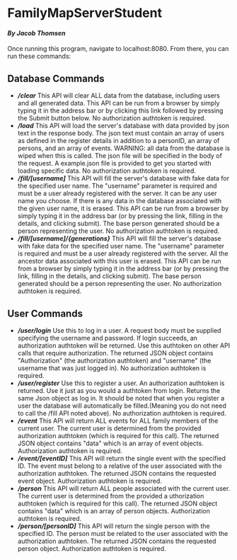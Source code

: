 # FamilyMapServerStudent
#### *By Jacob Thomsen*
Once running this program, navigate to localhost:8080. From there, you can run these commands:

## Database Commands
- ***/clear*** This API will clear ALL data from the database, including users and all generated data. This API can be run from a browser by simply typing it in the address bar or by clicking this link followed by pressing the Submit button below. No authorization authtoken is required.
- ***/load*** This API will load the server's database with data provided by json text in the response body. The json text must contain an array of users as defined in the register details in addition to a personID, an array of persons, and an array of events. WARNING: all data from the database is wiped when this is called. The json file will be specified in the body of the request. A example.json file is provided to get you started with loading specific data. No authorization authtoken is required.
- ***/fill/[username]*** This API will fill the server's database with fake data for the specified user name. The "username" parameter is required and must be a user already registered with the server. It can be any user name you choose. If there is any data in the database associated with the given user name, it is erased. This API can be run from a browser by simply typing it in the address bar (or by pressing the link, filling in the details, and clicking submit). The base person generated should be a person representing the user. No authorization authtoken is required.
- ***/fill/[username]/{generations}*** This API will fill the server's database with fake data for the specified user name. The "username" parameter is required and must be a user already registered with the server. All the ancestor data associated with this user is erased. This API can be run from a browser by simply typing it in the address bar (or by pressing the link, filling in the details, and clicking submit). The base person generated should be a person representing the user. No authorization authtoken is required.

## User Commands
- ***/user/login*** Use this to log in a user. A request body must be supplied specifying the username and password. If login succeeds, an authorization authtoken will be returned. Use this authtoken on other API calls that require authorization. The returned JSON object contains "Authorization" (the authorization authtoken) and "username" (the username that was just logged in). No authorization authtoken is required.
- ***/user/register*** Use this to register a user. An authorization authtoken is returned. Use it just as you would a authtoken from login. Returns the same Json object as log in. It should be noted that when you register a user the database will automatically be filled.(Meaning you do not need to call the /fill API noted above). No authorization authtoken is required.
- ***/event*** This API will return ALL events for ALL family members of the current user. The current user is determined from the provided authorization authtoken (which is required for this call). The returned JSON object contains "data" which is an array of event objects. Authorization authtoken is required.
- ***/event/[eventID]*** This API will return the single event with the specified ID. The event must belong to a relative of the user associated with the authorization authtoken. The returned JSON contains the requested event object. Authorization authtoken is required.
- ***/person*** This API will return ALL people associated with the current user. The current user is determined from the provided a uthorization authtoken (which is required for this call). The returned JSON object contains "data" which is an array of person objects. Authorization authtoken is required.
- ***/person/[personID]*** This API will return the single person with the specified ID. The person must be related to the user associated with the authorization authtoken. The returned JSON contains the requested person object. Authorization authtoken is required.
